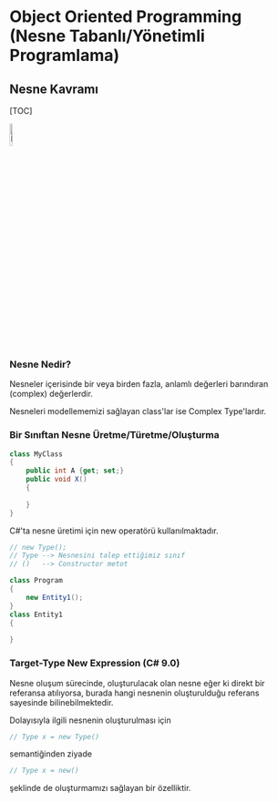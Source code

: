 # Object  Oriented Programming (Nesne Tabanlı/Yönetimli Programlama)

## Nesne Kavramı

[TOC]

<img src = https://github.com/trukafatsum/CSharpNotlarim/blob/main/OOP/%C4%B0lgili%20Ders%20QR/05-QR.png width=10% alt="İlgili Video İçeriği QR" />

### Nesne Nedir?

Nesneler içerisinde bir veya birden fazla, anlamlı değerleri barındıran (complex) değerlerdir.

Nesneleri modellememizi sağlayan class'lar ise Complex Type'lardır.



### Bir Sınıftan Nesne Üretme/Türetme/Oluşturma

```csharp
class MyClass
{
    public int A {get; set;}
    public void X()
    {
        
    }
}
```

C#'ta nesne üretimi için new operatörü kullanılmaktadır.

```csharp
// new Type();
// Type --> Nesnesini talep ettiğimiz sınıf
// ()   --> Constructor metot
```

```csharp
class Program
{
    new Entity1();
}
class Entity1
{
    
}
```



### Target-Type New Expression (C# 9.0)

Nesne oluşum sürecinde, oluşturulacak olan nesne eğer ki direkt bir referansa atılıyorsa, burada hangi nesnenin oluşturulduğu referans sayesinde bilinebilmektedir.

Dolayısıyla ilgili nesnenin oluşturulması için

```csharp
// Type x = new Type()
```

semantiğinden ziyade

```csharp
// Type x = new()
```

şeklinde de oluşturmamızı sağlayan bir özelliktir.
